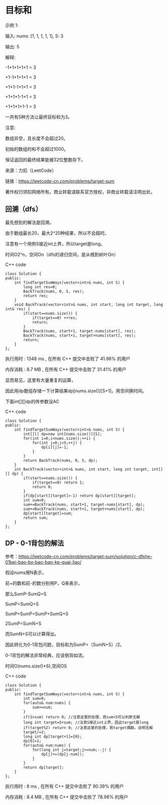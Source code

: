 # 目标和
示例 1:

输入: nums: [1, 1, 1, 1, 1], S: 3

输出: 5

解释: 

-1+1+1+1+1 = 3

+1-1+1+1+1 = 3

+1+1-1+1+1 = 3

+1+1+1-1+1 = 3

+1+1+1+1-1 = 3

一共有5种方法让最终目标和为3。

注意:

数组非空，且长度不会超过20。

初始的数组的和不会超过1000。

保证返回的最终结果能被32位整数存下。

来源：力扣（LeetCode）

链接：https://leetcode-cn.com/problems/target-sum

著作权归领扣网络所有。商业转载请联系官方授权，非商业转载请注明出处。

## 回溯（dfs）
最先想到的解法是回溯。

由于数组最长20，最大2^20种结果，所以不会超时。

注意有一个用例S接近int上界，所以target是long。

时间O2^n，空间On（dfs的递归空间，是从根到树叶On）

C++ code
```
class Solution {
public:
    int findTargetSumWays(vector<int>& nums, int S) {
        long int res=0;
        BackTrack(nums, 0, S, res);
        return res;
    }
    void BackTrack(vector<int>& nums, int start, long int target, long int& res) {
        if(start==nums.size()) {
            if(target==0) ++res;
            return;
        }
        BackTrack(nums, start+1, target-nums[start], res);
        BackTrack(nums, start+1, target+nums[start], res);
        return;
    }
};
```
执行用时 :
1348 ms
, 在所有 C++ 提交中击败了
41.98%
的用户

内存消耗 :
8.7 MB
, 在所有 C++ 提交中击败了
31.41%
的用户

显而易见，这里有大量重复的运算，

因此用dp数组存储一下计算结果dp[nums.size()][S+1]，用空间换时间。

下面int[][]dp的传参数没AC

C++ code
```
class Solution {
public:
    int findTargetSumWays(vector<int>& nums, int S) {
        int[][] dp=new int[nums.size()][S];
        for(int i=0;i<nums.size();++i) {
            for(int j=0;j<S;++j) {
                dp[i][j]=-1;
            }
        }
        return BackTrack(nums, 0, S, dp);
    }
    int BackTrack(vector<int>& nums, int start, long int target, int[][] dp) {
        if(start==nums.size()) {
            if(target==0) return 1;
            return 0;
        }
        if(dp[start][target]>-1) return dp[start][target];
        int sum=0;
        sum+=BackTrack(nums, start+1, target-nums[start], dp);
        sum+=BackTrack(nums, start+1, target+nums[start], dp);
        dp[start][target]=sum;
        return sum;
    }
};
```

## DP - 0-1背包的解法
参考：https://leetcode-cn.com/problems/target-sum/solution/c-dfshe-01bei-bao-by-bao-bao-ke-guai-liao/

假设nums用N表示，

前+的数和前-的数分别用P，Q来表示，

那么SumP-SumQ=S

SumP=SumQ+S

SumP+SumP=SumP+SumQ+S

2SumP=SumN+S

而SumN+S可以计算得出。

因此转化为0-1背包问题，目标和为SumP=（SumN+S）/2。

0-1背包的解法非常经典，应该倒背如流。

时间O(nums.size()*S),空间OS

C++ code
```
class Solution {
public:
    int findTargetSumWays(vector<int>& nums, int S) {
        int sum=0;
        for(auto& num:nums) {
            sum+=num;
        }
        if(S>sum) return 0; //注意这里的处理，若sum<S可以判断无解
        long int target=S+sum; //注意S接近int上界，因此target是long
        if(target%2) return 0; //注意这里的处理，若target偶数，说明无解
        target/=2;
        long int dp[target+1]={0};
        dp[0]=1;
        for(auto& num:nums) {
            for(long int j=target;j>=num;--j) {
                dp[j]+=(dp[j-num]);
            }
        }
        return dp[target];
    }
};
```
执行用时 :
8 ms
, 在所有 C++ 提交中击败了
90.39%
的用户

内存消耗 :
8.4 MB
, 在所有 C++ 提交中击败了
78.98%
的用户

